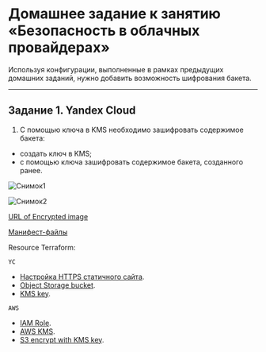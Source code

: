# Домашнее задание к занятию «Безопасность в облачных провайдерах»  

Используя конфигурации, выполненные в рамках предыдущих домашних заданий, нужно добавить возможность шифрования бакета.

---
## Задание 1. Yandex Cloud   

1. С помощью ключа в KMS необходимо зашифровать содержимое бакета:

 - создать ключ в KMS;
 - с помощью ключа зашифровать содержимое бакета, созданного ранее.

![Снимок1](https://github.com/user-attachments/assets/e48f2e7e-ae52-479e-9c4e-5e3bf3e79ae2)

![Снимок2](https://github.com/user-attachments/assets/3da49012-d191-4516-80b3-8e33d958d657)

[URL of Encrypted image](https://alekc.storage.yandexcloud.net/old_phone.jpeg)


[Манифест-файлы](https://github.com/arklucis/ter-homeworks/tree/main/04/src)

Resource Terraform:


```YC```
- [Настройка HTTPS статичного сайта](https://cloud.yandex.ru/docs/storage/operations/hosting/certificate).
- [Object Storage bucket](https://registry.terraform.io/providers/yandex-cloud/yandex/latest/docs/resources/storage_bucket).
- [KMS key](https://registry.terraform.io/providers/yandex-cloud/yandex/latest/docs/resources/kms_symmetric_key).


```AWS```
- [IAM Role](https://registry.terraform.io/providers/hashicorp/aws/latest/docs/resources/iam_role).
- [AWS KMS](https://registry.terraform.io/providers/hashicorp/aws/latest/docs/resources/kms_key).
- [S3 encrypt with KMS key](https://registry.terraform.io/providers/hashicorp/aws/latest/docs/resources/s3_bucket_object#encrypting-with-kms-key).
